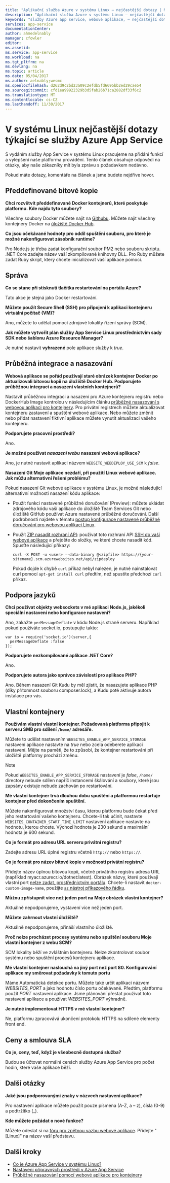 ```yaml
---
title: "Aplikační služba Azure v systému Linux – nejčastější dotazy | Microsoft Docs"
description: "Aplikační služba Azure v systému Linux – nejčastější dotazy."
keywords: "služby Azure app service, webové aplikace, – nejčastější dotazy, linux, operačních systémů"
services: app-service
documentationCenter: 
author: ahmedelnably
manager: cfowler
editor: 
ms.assetid: 
ms.service: app-service
ms.workload: na
ms.tgt_pltfrm: na
ms.devlang: na
ms.topic: article
ms.date: 05/04/2017
ms.author: aelnably;wesmc
ms.openlocfilehash: d262d9c2bd23a09c2efdb5fd6695bb2ed29cae54
ms.sourcegitcommit: cfd1ea99922329b3d5fab26b71ca2882df33f6c2
ms.translationtype: MT
ms.contentlocale: cs-CZ
ms.lasthandoff: 11/30/2017
---
```

# <a name="azure-app-service-on-linux-faq"></a>V systému Linux nejčastější dotazy týkající se služby Azure App Service

S vydáním služby App Service v systému Linux pracujeme na přidání funkcí a vylepšení naše platforma provádění. Tento článek obsahuje odpovědi na otázky, aby naše zákazníky mít byla zprávu s požadavkem nedávno.

Pokud máte dotazy, komentáře na článek a jsme budete nejdříve hovor.

## <a name="built-in-images"></a>Předdefinované bitové kopie

**Chci rozvětvit předdefinované Docker kontejnerů, které poskytuje platformu. Kde najdu tyto soubory?**

Všechny soubory Docker můžete najít na [Githubu](https://github.com/azure-app-service). Můžete najít všechny kontejnery Docker na [úložiště Docker Hub](https://hub.docker.com/u/appsvc/).

**Co jsou očekávané hodnoty pro oddíl spuštění souboru, pro které je možné nakonfigurovat zásobník runtime?**

Pro Node.js je třeba zadat konfigurační soubor PM2 nebo souboru skriptu. .NET Core zadejte název vaší zkompilované knihovny DLL. Pro Ruby můžete zadat Ruby skript, který chcete inicializovat vaší aplikace pomocí.

## <a name="management"></a>Správa

**Co se stane při stisknutí tlačítka restartování na portálu Azure?**

Tato akce je stejná jako Docker restartování.

**Můžete použít Secure Shell (SSH) pro připojení k aplikaci kontejneru virtuální počítač (VM)?**

Ano, můžete to udělat pomocí zdrojové lokality řízení správy (SCM).

**Jak můžete vytvořit plán služby App Service Linux prostřednictvím sady SDK nebo šablonu Azure Resource Manager?**

Je nutné nastavit **vyhrazené** pole aplikace služby k *true*.

## <a name="continuous-integration-and-deployment"></a>Průběžná integrace a nasazování

**Webová aplikace se pořád používají staré obrázek kontejner Docker po aktualizovali bitovou kopii na úložiště Docker Hub. Podporujete průběžnou integraci a nasazení vlastních kontejnerů?**

Nastavit průběžnou integraci a nasazení pro Azure kontejneru registru nebo DockerHub Image kontrolou v následujícím článku [průběžné nasazování s webovou aplikaci pro kontejnery](./app-service-linux-ci-cd.md). Pro privátní registrech můžete aktualizovat kontejneru zastavení a spuštění webové aplikace. Nebo můžete změnit nebo přidat nastavení fiktivní aplikace můžete vynutit aktualizaci vašeho kontejneru.

**Podporujete pracovní prostředí?**

Ano.

**Je možné používat *nasazení webu* nasazení webová aplikace?**

Ano, je nutné nastavit aplikaci názvem `WEBSITE_WEBDEPLOY_USE_SCM` k *false*.

**Nasazení Git Moje aplikace nezdaří, při použití Linux webové aplikace. Jak můžu alternativní řešení problému?**

Pokud nasazení Git webové aplikace v systému Linux, je možné následující alternativní možnosti nasazení kódu aplikace:

- Použít funkci nastavené průběžné doručování (Preview): můžete ukládat zdrojového kódu vaší aplikace do úložiště Team Services Git nebo úložiště GitHub používat Azure nastavené průběžné doručování. Další podrobnosti najdete v tématu [postup konfigurace nastavené průběžné doručování pro webovou aplikaci Linux](https://blogs.msdn.microsoft.com/devops/2017/05/10/use-azure-portal-to-setup-continuous-delivery-for-web-app-on-linux/).

- Použít [ZIP nasadit rozhraní API](https://github.com/projectkudu/kudu/wiki/Deploying-from-a-zip-file): používat toto rozhraní API [SSH do vaší webové aplikace](https://docs.microsoft.com/en-us/azure/app-service/containers/app-service-linux-ssh-support#making-a-client-connection) a přejděte do složky, ve které chcete nasadit kód. Spusťte následující příkazy:

   ```
   curl -X POST -u <user> --data-binary @<zipfile> https://{your-sitename}.scm.azurewebsites.net/api/zipdeploy
   ```

   Pokud dojde k chybě `curl` příkaz nebyl nalezen, je nutné nainstalovat curl pomocí `apt-get install curl` předtím, než spustíte předchozí `curl` příkaz.

## <a name="language-support"></a>Podpora jazyků

**Chci používat objekty websockets v mé aplikaci Node.js, jakékoli speciální nastavení nebo konfigurace nastavení?**

Ano, zakažte `perMessageDeflate` v kódu Node.js straně serveru. Například pokud používáte socket.io, postupujte takto:
```
var io = require('socket.io')(server,{
  perMessageDeflate :false
});
```

**Podporujete nezkompilované aplikace .NET Core?**

Ano.

**Podporujete autora jako správce závislostí pro aplikace PHP?**

Ano. Během nasazení Git Kudu by měl zjistit, že nasazujete aplikace PHP (díky přítomnost souboru composer.lock), a Kudu poté aktivuje autora instalace pro vás.

## <a name="custom-containers"></a>Vlastní kontejnery

**Používám vlastní vlastní kontejner. Požadovaná platforma připojit k serveru SMB pro sdílení `/home/` adresáře.**

Můžete to udělat nastavením `WEBSITES_ENABLE_APP_SERVICE_STORAGE` nastavení aplikace nastavte na *true* nebo zcela odeberete aplikaci nastavení. Mějte na paměti, že to způsobí, že kontejner restartování při úložiště platformy prochází změnu. 

>[!NOTE]
>Pokud `WEBSITES_ENABLE_APP_SERVICE_STORAGE` nastavení je *false*, `/home/` directory nebude sdílen napříč instancemi škálování a soubory, které jsou zapsány existuje nebude zachován po restartování.

**Mé vlastní kontejner trvá dlouhou dobu spuštění a platformou restartuje kontejner před dokončením spuštění.**

Můžete nakonfigurovat množství času, kterou platformu bude čekat před jeho restartování vašeho kontejneru. Chcete-li tak učinit, nastavte `WEBSITES_CONTAINER_START_TIME_LIMIT` nastavení aplikace nastavte na hodnotu, kterou chcete. Výchozí hodnota je 230 sekund a maximální hodnota je 600 sekund.

**Co je formát pro adresu URL serveru privátní registru?**

Zadejte adresu URL úplné registru včetně `http://` nebo `https://`.

**Co je formát pro název bitové kopie v možnosti privátní registru?**

Přidejte název úplnou bitovou kopii, včetně privátního registru adresa URL (například myacr.azurecr.io/dotnet:latest). Obrázek názvy, které používají vlastní port [nelze zadat, prostřednictvím portálu](https://feedback.azure.com/forums/169385-web-apps/suggestions/31304650). Chcete-li nastavit `docker-custom-image-name`, použijte [ `az` nástroj příkazového řádku](https://docs.microsoft.com/cli/azure/webapp/config/container?view=azure-cli-latest#az_webapp_config_container_set).

**Můžou zpřístupnit více než jeden port na Moje obrázek vlastní kontejner?**

Aktuálně nepodporujeme, vystavení více než jeden port.

**Můžete zahrnout vlastní úložiště?**

Aktuálně nepodporujeme, přináší vlastního úložiště.

**Proč nelze procházet procesy systému nebo spuštění souboru Moje vlastní kontejner z webu SCM?**

SCM lokality běží ve zvláštním kontejneru. Nelze zkontrolovat soubor systému nebo spuštění procesů kontejneru aplikace.

**Mé vlastní kontejner naslouchá na jiný port než port 80. Konfigurování aplikace my směrovat požadavky k tomuto portu**

Máme Automatická detekce portu. Můžete také určit aplikaci názvem *WEBSITES_PORT* a jako hodnotu číslo portu očekávané. Předtím, platformu použít *PORT* nastavení aplikace. Jsme plánování přestat používat toto nastavení aplikace a používat *WEBSITES_PORT* výhradně.

**Je nutné implementovat HTTPS v mé vlastní kontejner?**

Ne, platformu zpracovává ukončení protokolu HTTPS na sdílené elementy front end.

## <a name="pricing-and-sla"></a>Ceny a smlouva SLA

**Co je, ceny, teď, když je všeobecně dostupná služba?**

Budou se účtovat normální cenách služby Azure App Service pro počet hodin, které vaše aplikace běží.

## <a name="other-questions"></a>Další otázky

**Jaké jsou podporovanými znaky v názvech nastavení aplikace?**

Pro nastavení aplikace můžete použít pouze písmena (A-Z, a – z), čísla (0-9) a podtržítko (_).

**Kde můžete požádat o nové funkce?**

Můžete odeslat si na [fóru pro zpětnou vazbu webové aplikace](https://aka.ms/webapps-uservoice). Přidejte "[Linux]" na název vaší představu.

## <a name="next-steps"></a>Další kroky

* [Co je Azure App Service v systému Linux?](app-service-linux-intro.md)
* [Nastavení přípravných prostředí v Azure App Service](../../app-service/web-sites-staged-publishing.md?toc=%2fazure%2fapp-service%2fcontainers%2ftoc.json)
* [Průběžné nasazování pomocí webové aplikace pro kontejnery](./app-service-linux-ci-cd.md)
